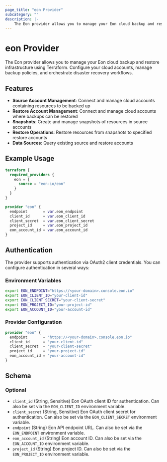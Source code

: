 ```yaml
---
page_title: "eon Provider"
subcategory: ""
description: |-
    The Eon provider allows you to manage your Eon cloud backup and restore infrastructure using Terraform. Configure your cloud accounts, manage backup policies, and orchestrate disaster recovery workflows.
---
```


# eon Provider

The Eon provider allows you to manage your Eon cloud backup and restore infrastructure using Terraform. Configure your cloud accounts, manage backup policies, and orchestrate disaster recovery workflows.

## Features

- **Source Account Management**: Connect and manage cloud accounts containing resources to be backed up
- **Restore Account Management**: Connect and manage cloud accounts where backups can be restored
- **Snapshots**: Create and manage snapshots of resources in source accounts
- **Restore Operations**: Restore resources from snapshots to specified restore accounts
- **Data Sources**: Query existing source and restore accounts

## Example Usage

```terraform
terraform {
  required_providers {
    eon = {
      source = "eon-io/eon"
    }
  }
}

provider "eon" {
  endpoint       = var.eon_endpoint
  client_id      = var.eon_client_id
  client_secret  = var.eon_client_secret
  project_id     = var.eon_project_id
  eon_account_id = var.eon_account_id
}
```

## Authentication

The provider supports authentication via OAuth2 client credentials. You can configure authentication in several ways:

### Environment Variables

```bash
export EON_ENDPOINT="https://<your-domain>.console.eon.io"
export EON_CLIENT_ID="your-client-id"
export EON_CLIENT_SECRET="your-client-secret"
export EON_PROJECT_ID="your-project-id"
export EON_ACCOUNT_ID="your-account-id"
```

### Provider Configuration

```terraform
provider "eon" {
  endpoint       = "https://<your-domain>.console.eon.io"
  client_id      = "your-client-id"
  client_secret  = "your-client-secret"
  project_id     = "your-project-id"
  eon_account_id = "your-account-id"
}
```

<!-- schema generated by tfplugindocs -->
## Schema

### Optional

- `client_id` (String, Sensitive) Eon OAuth client ID for authentication. Can also be set via the `EON_CLIENT_ID` environment variable.
- `client_secret` (String, Sensitive) Eon OAuth client secret for authentication. Can also be set via the `EON_CLIENT_SECRET` environment variable.
- `endpoint` (String) Eon API endpoint URL. Can also be set via the `EON_ENDPOINT` environment variable.
- `eon_account_id` (String) Eon account ID. Can also be set via the `EON_ACCOUNT_ID` environment variable.
- `project_id` (String) Eon project ID. Can also be set via the `EON_PROJECT_ID` environment variable.
